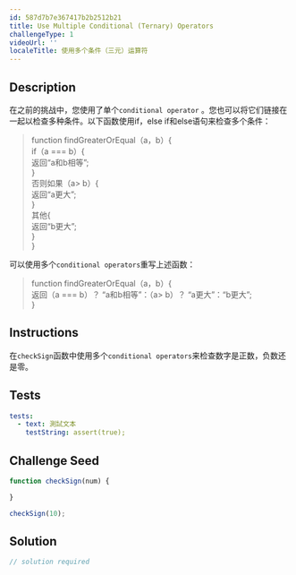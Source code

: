 ```yaml
---
id: 587d7b7e367417b2b2512b21
title: Use Multiple Conditional (Ternary) Operators
challengeType: 1
videoUrl: ''
localeTitle: 使用多个条件（三元）运算符
---
```


## Description
<section id="description">在之前的挑战中，您使用了单个<code>conditional operator</code> 。您也可以将它们链接在一起以检查多种条件。以下函数使用if，else if和else语句来检查多个条件： <blockquote> function findGreaterOrEqual（a，b）{ <br> if（a === b）{ <br>返回“a和b相等”; <br> } <br>否则如果（a&gt; b）{ <br>返回“a更大”; <br> } <br>其他{ <br>返回“b更大”; <br> } <br> } </blockquote>可以使用多个<code>conditional operators</code>重写上述函数： <blockquote> function findGreaterOrEqual（a，b）{ <br>返回（a === b）？ “a和b相等”：（a&gt; b）？ “a更大”：“b更大”; <br> } </blockquote></section>

## Instructions
<section id="instructions">在<code>checkSign</code>函数中使用多个<code>conditional operators</code>来检查数字是正数，负数还是零。 </section>

## Tests
<section id='tests'>

```yml
tests:
  - text: 測試文本
    testString: assert(true);

```

</section>

## Challenge Seed
<section id='challengeSeed'>

<div id='js-seed'>

```js
function checkSign(num) {

}

checkSign(10);

```

</div>



</section>

## Solution
<section id='solution'>

```js
// solution required
```
</section>
